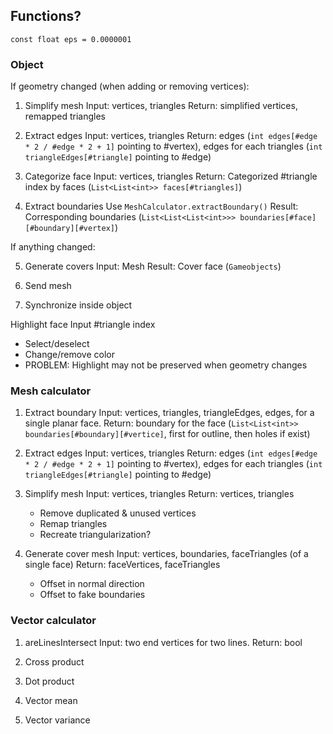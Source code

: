 ## Functions?

`const float eps = 0.0000001`

### Object

If geometry changed (when adding or removing vertices):
  
1. Simplify mesh
   Input: vertices, triangles
   Return: simplified vertices, remapped triangles

2. Extract edges
   Input: vertices, triangles
   Return: edges (`int edges[#edge * 2 / #edge * 2 + 1]` pointing to #vertex), edges for each triangles (`int triangleEdges[#triangle]` pointing to #edge)

3. Categorize face
   Input: vertices, triangles
   Return: Categorized #triangle index by faces (`List<List<int>> faces[#triangles]`)

4. Extract boundaries
   Use `MeshCalculator.extractBoundary()`
   Result: Corresponding boundaries (`List<List<List<int>>> boundaries[#face][#boundary][#vertex]`)

If anything changed:

5. Generate covers
   Input: Mesh
   Result: Cover face (`Gameobjects`)

6. Send mesh
   
7. Synchronize inside object

Highlight face
   Input #triangle index
   - Select/deselect
   - Change/remove color
   - PROBLEM: Highlight may not be preserved when geometry changes

### Mesh calculator

1. Extract boundary
   Input: vertices, triangles, triangleEdges, edges, for a single planar face.
   Return: boundary for the face (`List<List<int>> boundaries[#boundary][#vertice]`, first for outline, then holes if exist)

2. Extract edges
   Input: vertices, triangles
   Return: edges (`int edges[#edge * 2 / #edge * 2 + 1]` pointing to #vertex), edges for each triangles (`int triangleEdges[#triangle]` pointing to #edge)

3. Simplify mesh
   Input: vertices, triangles
   Return: vertices, triangles
   - Remove duplicated & unused vertices
   - Remap triangles
   - Recreate triangularization?

4. Generate cover mesh
   Input: vertices, boundaries, faceTriangles (of a single face)
   Return: faceVertices, faceTriangles
   - Offset in normal direction
   - Offset to fake boundaries

### Vector calculator

1. areLinesIntersect
   Input: two end vertices for two lines.
   Return: bool

2. Cross product
   
3. Dot product

4. Vector mean

5. Vector variance